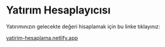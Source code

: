 # Yatırım Hesaplayıcısı
Yatırımınızın gelecekte değeri hisaplamak için bu linke tıklayınız:

[yatirim-hesaplama.netlify.app](yatirim-hesaplama.netlify.app)